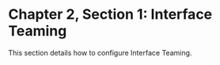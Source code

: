# Chapter 2, Section 1: Interface Teaming

This section details how to configure Interface Teaming.
